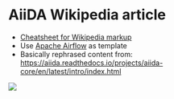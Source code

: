 # AiiDA Wikipedia article

- [Cheatsheet for Wikipedia markup](https://en.wikipedia.org/wiki/Help:Cheatsheet)
- Use [Apache Airflow](https://en.wikipedia.org/wiki/Apache_Airflow) as template
- Basically rephrased content from: https://aiida.readthedocs.io/projects/aiida-core/en/latest/intro/index.html

![](/home/geiger_j/aiida_projects/aiida-dev/git-repos/aiida-wikipedia/figs/screenshots/2024-12-12-14-26-25.png)
